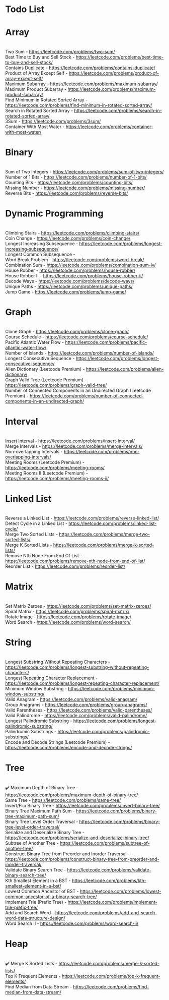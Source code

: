 # Todo List

# Array

<br/>Two Sum - https://leetcode.com/problems/two-sum/
<br/>Best Time to Buy and Sell Stock - https://leetcode.com/problems/best-time-to-buy-and-sell-stock/
<br/>Contains Duplicate - https://leetcode.com/problems/contains-duplicate/
<br/>Product of Array Except Self - https://leetcode.com/problems/product-of-array-except-self/
<br/>Maximum Subarray - https://leetcode.com/problems/maximum-subarray/
<br/>Maximum Product Subarray - https://leetcode.com/problems/maximum-product-subarray/
<br/>Find Minimum in Rotated Sorted Array - https://leetcode.com/problems/find-minimum-in-rotated-sorted-array/
<br/>Search in Rotated Sorted Array - https://leetcode.com/problems/search-in-rotated-sorted-array/
<br/>3Sum - https://leetcode.com/problems/3sum/
<br/>Container With Most Water - https://leetcode.com/problems/container-with-most-water/
# Binary

<br/>Sum of Two Integers - https://leetcode.com/problems/sum-of-two-integers/
<br/>Number of 1 Bits - https://leetcode.com/problems/number-of-1-bits/
<br/>Counting Bits - https://leetcode.com/problems/counting-bits/
<br/>Missing Number - https://leetcode.com/problems/missing-number/
<br/>Reverse Bits - https://leetcode.com/problems/reverse-bits/
# Dynamic Programming

<br/>Climbing Stairs - https://leetcode.com/problems/climbing-stairs/
<br/>Coin Change - https://leetcode.com/problems/coin-change/
<br/>Longest Increasing Subsequence - https://leetcode.com/problems/longest-increasing-subsequence/
<br/>Longest Common Subsequence -
<br/>Word Break Problem - https://leetcode.com/problems/word-break/
<br/>Combination Sum - https://leetcode.com/problems/combination-sum-iv/
<br/>House Robber - https://leetcode.com/problems/house-robber/
<br/>House Robber II - https://leetcode.com/problems/house-robber-ii/
<br/>Decode Ways - https://leetcode.com/problems/decode-ways/
<br/>Unique Paths - https://leetcode.com/problems/unique-paths/
<br/>Jump Game - https://leetcode.com/problems/jump-game/
# Graph

<br/>Clone Graph - https://leetcode.com/problems/clone-graph/
<br/>Course Schedule - https://leetcode.com/problems/course-schedule/
<br/>Pacific Atlantic Water Flow - https://leetcode.com/problems/pacific-atlantic-water-flow/
<br/>Number of Islands - https://leetcode.com/problems/number-of-islands/
<br/>Longest Consecutive Sequence - https://leetcode.com/problems/longest-consecutive-sequence/
<br/>Alien Dictionary (Leetcode Premium) - https://leetcode.com/problems/alien-dictionary/
<br/>Graph Valid Tree (Leetcode Premium) - https://leetcode.com/problems/graph-valid-tree/
<br/>Number of Connected Components in an Undirected Graph (Leetcode Premium) - https://leetcode.com/problems/number-of-connected-components-in-an-undirected-graph/
# Interval

<br/>Insert Interval - https://leetcode.com/problems/insert-interval/
<br/>Merge Intervals - https://leetcode.com/problems/merge-intervals/
<br/>Non-overlapping Intervals - https://leetcode.com/problems/non-overlapping-intervals/
<br/>Meeting Rooms (Leetcode Premium) - https://leetcode.com/problems/meeting-rooms/
<br/>Meeting Rooms II (Leetcode Premium) - https://leetcode.com/problems/meeting-rooms-ii/
# Linked List

<br/>Reverse a Linked List - https://leetcode.com/problems/reverse-linked-list/
<br/>Detect Cycle in a Linked List - https://leetcode.com/problems/linked-list-cycle/
<br/>Merge Two Sorted Lists - https://leetcode.com/problems/merge-two-sorted-lists/
<br/>Merge K Sorted Lists - https://leetcode.com/problems/merge-k-sorted-lists/
<br/>Remove Nth Node From End Of List - https://leetcode.com/problems/remove-nth-node-from-end-of-list/
<br/>Reorder List - https://leetcode.com/problems/reorder-list/
# Matrix

<br/>Set Matrix Zeroes - https://leetcode.com/problems/set-matrix-zeroes/
<br/>Spiral Matrix - https://leetcode.com/problems/spiral-matrix/
<br/>Rotate Image - https://leetcode.com/problems/rotate-image/
<br/>Word Search - https://leetcode.com/problems/word-search/
# String

<br/>Longest Substring Without Repeating Characters - https://leetcode.com/problems/longest-substring-without-repeating-characters/
<br/>Longest Repeating Character Replacement - https://leetcode.com/problems/longest-repeating-character-replacement/
<br/>Minimum Window Substring - https://leetcode.com/problems/minimum-window-substring/
<br/>Valid Anagram - https://leetcode.com/problems/valid-anagram/
<br/>Group Anagrams - https://leetcode.com/problems/group-anagrams/
<br/>Valid Parentheses - https://leetcode.com/problems/valid-parentheses/
<br/>Valid Palindrome - https://leetcode.com/problems/valid-palindrome/
<br/>Longest Palindromic Substring - https://leetcode.com/problems/longest-palindromic-substring/
<br/>Palindromic Substrings - https://leetcode.com/problems/palindromic-substrings/
<br/>Encode and Decode Strings (Leetcode Premium) - https://leetcode.com/problems/encode-and-decode-strings/
# Tree

<br/>:heavy_check_mark: Maximum Depth of Binary Tree - https://leetcode.com/problems/maximum-depth-of-binary-tree/
<br/>Same Tree - https://leetcode.com/problems/same-tree/
<br/>Invert/Flip Binary Tree - https://leetcode.com/problems/invert-binary-tree/
<br/>Binary Tree Maximum Path Sum - https://leetcode.com/problems/binary-tree-maximum-path-sum/
<br/>Binary Tree Level Order Traversal - https://leetcode.com/problems/binary-tree-level-order-traversal/
<br/>Serialize and Deserialize Binary Tree - https://leetcode.com/problems/serialize-and-deserialize-binary-tree/
<br/>Subtree of Another Tree - https://leetcode.com/problems/subtree-of-another-tree/
<br/>Construct Binary Tree from Preorder and Inorder Traversal - https://leetcode.com/problems/construct-binary-tree-from-preorder-and-inorder-traversal/
<br/>Validate Binary Search Tree - https://leetcode.com/problems/validate-binary-search-tree/
<br/>Kth Smallest Element in a BST - https://leetcode.com/problems/kth-smallest-element-in-a-bst/
<br/>Lowest Common Ancestor of BST - https://leetcode.com/problems/lowest-common-ancestor-of-a-binary-search-tree/
<br/>Implement Trie (Prefix Tree) - https://leetcode.com/problems/implement-trie-prefix-tree/
<br/>Add and Search Word - https://leetcode.com/problems/add-and-search-word-data-structure-design/
<br/>Word Search II - https://leetcode.com/problems/word-search-ii/
# Heap

<br/>:heavy_check_mark: Merge K Sorted Lists - https://leetcode.com/problems/merge-k-sorted-lists/
<br/>Top K Frequent Elements - https://leetcode.com/problems/top-k-frequent-elements/
<br/>Find Median from Data Stream - https://leetcode.com/problems/find-median-from-data-stream/

